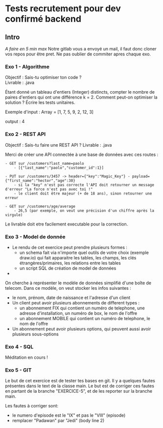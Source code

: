 # Tests recrutement pour dev confirmé backend

## Intro
_A faire en 5 min max_
Notre gitlab vous a envoyé un mail, il faut donc cloner vos repos pour être pret.
Ne pas oublier de commiter apres chaque exo.


### Exo 1 - Algorithme
Objectif : Sais-tu optimiser ton code ?    
Livrable : .java

Étant donné un tableau d'entiers (Integer) distincts, compter le nombre de paires d'entiers qui ont une différence k = 2. Comment peut-on optimiser la solution ?
Écrire les tests unitaires.

Exemple d'input :
Array = [1, 7, 5, 9, 2, 12, 3]

output : 4


### Exo 2 - REST API
Objectif : Sais-tu faire une REST API ?
Livrable : .java

Merci de créer une API connectée à une base de données avec ces routes :

    - GET sur /customers?last_name=paolo
        - [{"last_name":"paolo","customer_id":1}]

    - PUT sur /customers/3457 -> header={"key":"Magic_Key"} - payload={"first_name":"hector","age":30}
        - si la "key" n'est pas correcte l'API doit retourner un message d'erreur "La force n'est pas avec toi !"
        - le client doit être majeur (+ de 18 ans), sinon retourner une erreur

    - GET sur /customers/age/average
        - 26,5 (par exemple, on veut une précision d'un chiffre après la virgule)

Le livrable doit etre facilement executable pour la correction.


### Exo 3 - Model de donnée

* Le rendu de cet exercice peut prendre plusieurs formes :
    - un schema fait via n'importe quel outils de votre choix (exemple draw.io) qui fait apparaitre les tables, les champs, les clés étrangères/primaires, les relations entre les tables
    - un script SQL de création de model de données
*

On cherche à représenter le modèle de données simplifié d'une boîte de telecom.
Dans ce modèle, on veut stocker les infos suivantes :
- le nom, prénom, date de naissance et l'adresse d'un client
- Un client peut avoir plusieurs abonnements de different types :
    - un abonnement FIX qui contient un numéro de telephone, une adresse d'installation, un numéro de box, le nom de l'offre
    - un abonnement MOBILE qui contient un numéro de telephone, le nom de l'offre
- Un abonnement peut avoir plusieurs options, qui peuvent aussi avoir plusieurs sous-options


### Exo 4 - SQL
Méditation en cours !


### Exo 5 - GIT

Le but de cet exercice est de tester tes bases en git.
Il y a quelques fautes présentes dans le text de la classe main. Le but est de corriger ces fautes en partant de la branche "EXERCICE-5", et de les reporter sur la branche main.

Les fautes à corriger sont:
- le numero d'episode est le "IX" et pas le "VIII" (episode)
- remplacer "Padawan" par "Jedi" (body line 2)

